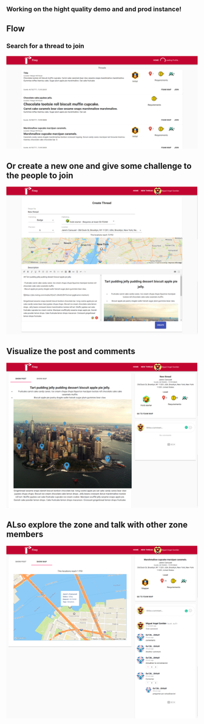 ### Working on the hight quality demo and and prod instance!
## Flow
### Search for a thread to join
![screenshots](/screenshots/threads.png)
## Or create a new one and give some challenge to the people to join
![screenshots](/screenshots/new_thread.png)
## Visualize the post and comments
![screenshots](/screenshots/thread_detail.png)
## ALso explore the zone and talk with other zone members
![screenshots](/screenshots/comments.png)
